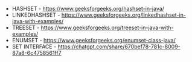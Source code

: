 - HASHSET - https://www.geeksforgeeks.org/hashset-in-java/
- LINKEDHASHSET - https://www.geeksforgeeks.org/linkedhashset-in-java-with-examples/
- TREESET - https://www.geeksforgeeks.org/treeset-in-java-with-examples/
- ENUMSET - https://www.geeksforgeeks.org/enumset-class-java/
- SET INTERFACE - https://chatgpt.com/share/670bef78-781c-8009-87a8-6c4758561ff7

